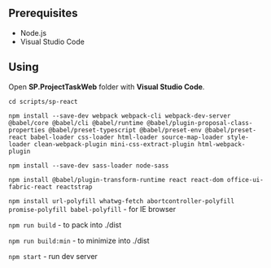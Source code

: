 ## Prerequisites

* Node.js
* Visual Studio Code

## Using
Open **SP.ProjectTaskWeb** folder with **Visual Studio Code**.

`cd scripts/sp-react`

`npm install --save-dev webpack webpack-cli webpack-dev-server @babel/core @babel/cli @babel/runtime @babel/plugin-proposal-class-properties @babel/preset-typescript @babel/preset-env @babel/preset-react babel-loader css-loader html-loader source-map-loader style-loader clean-webpack-plugin mini-css-extract-plugin html-webpack-plugin`

`npm install --save-dev sass-loader node-sass`

`npm install @babel/plugin-transform-runtime react react-dom office-ui-fabric-react reactstrap`

`npm install url-polyfill whatwg-fetch abortcontroller-polyfill promise-polyfill babel-polyfill` - for IE browser

`npm run build` - to pack into ./dist

`npm run build:min` - to minimize into ./dist

`npm start` - run dev server
